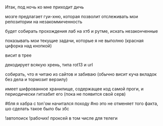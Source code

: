 Итак, под ночь ко мне приходит дичь

мозге предлагает гуи-хню, которая позволит отслеживать мои репозитории на незакоммиченность

будет собирать прохождения лаб на хтб и рутме, искать незаконченные

показывать мои текущие задачи, которые я не выполню (красная цифорка над кнопкой)

висит в трее

декодирует всякую хрень, типа rot13 и url

собирать, что я читаю из сайтов и забиваю (обычно висит куча вкладок без дела и тормозит верзилу)

имеет шифрованное хранилище, содержащее код самой проги, и периодически гитхабит его (пока не появится свой серв)

#бля я хабра с ton'ом начитался походу
#но это не отменяет того факта, шо сделать такое было бы збс

!автопоиск !рабочих! проксей в том числе для телеги
